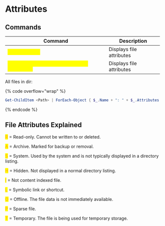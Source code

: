 # Attributes

## Commands

<table data-header-hidden data-full-width="true"><thead><tr><th>Command</th><th>Description</th></tr></thead><tbody><tr><td><mark style="color:yellow;"><code>attrib &#x3C;file></code></mark></td><td>Displays file attributes</td></tr><tr><td><mark style="color:yellow;"><code>Get-Item &#x3C;file> | Select-Object Attributes</code></mark></td><td>Displays file attributes</td></tr></tbody></table>

All files in dir:

{% code overflow="wrap" %}
```powershell
Get-ChildItem <Path> | ForEach-Object { $_.Name + ": " + $_.Attributes.ToString() }
```
{% endcode %}

## File Attributes Explained

<mark style="color:orange;">R</mark> = Read-only. Cannot be written to or deleted.

<mark style="color:orange;">A</mark> = Archive. Marked for backup or removal.

<mark style="color:orange;">S</mark> = System. Used by the system and is not typically displayed in a directory listing.

<mark style="color:orange;">H</mark> = Hidden. Not displayed in a normal directory listing.

<mark style="color:orange;">I</mark> = Not content indexed file.

<mark style="color:orange;">L</mark> = Symbolic link or shortcut.

<mark style="color:orange;">O</mark> = Offline. The file data is not immediately available.

<mark style="color:orange;">P</mark> = Sparse file.

<mark style="color:orange;">T</mark> = Temporary. The file is being used for temporary storage.
